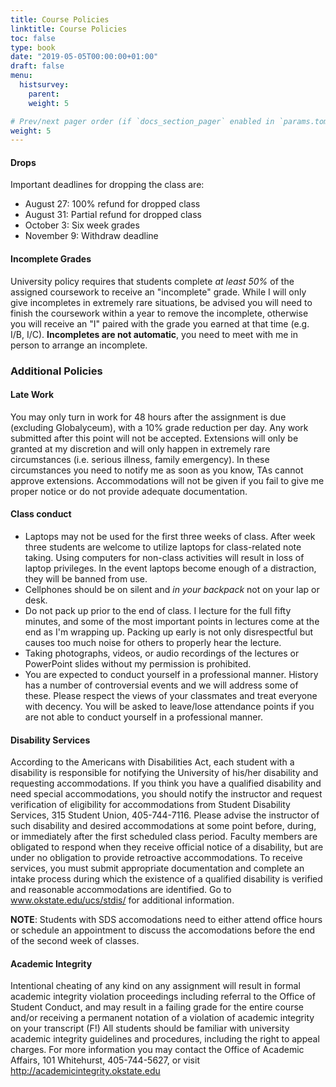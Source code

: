 ```yaml
---
title: Course Policies
linktitle: Course Policies
toc: false
type: book
date: "2019-05-05T00:00:00+01:00"
draft: false
menu:
  histsurvey:
    parent:
    weight: 5

# Prev/next pager order (if `docs_section_pager` enabled in `params.toml`)
weight: 5
---
```


#### Drops

Important deadlines for dropping the class are:

- August 27: 100% refund for dropped class
- August 31: Partial refund for dropped class
- October 3: Six week grades
- November 9: Withdraw deadline

#### Incomplete Grades

University policy requires that students complete *at least 50%* of the assigned coursework to receive an "incomplete" grade. While I will only give incompletes in extremely rare situations, be advised you will need to finish the coursework within a year to remove the incomplete, otherwise you will receive an "I" paired with the grade you earned at that time (e.g. I/B, I/C). **Incompletes are not automatic**, you need to meet with me in person to arrange an incomplete.

### Additional Policies

#### Late Work

You may only turn in work for 48 hours after the assignment is due (excluding Globalyceum), with a 10% grade reduction per day. Any work submitted after this point will not be accepted. Extensions will only be granted at my discretion and will only happen in extremely rare circumstances (i.e. serious illness, family emergency). In these circumstances you need to notify me as soon as you know, TAs cannot approve extensions. Accommodations will not be given if you fail to give me proper notice or do not provide adequate documentation.

#### Class conduct

- Laptops may not be used for the first three weeks of class. After week three students are welcome to utilize laptops for class-related note taking. Using computers for non-class activities will result in loss of laptop privileges. In the event laptops become enough of a distraction, they will be banned from use.
- Cellphones should be on silent and *in your backpack* not on your lap or desk.
- Do not pack up prior to the end of class. I lecture for the full fifty minutes, and some of the most important points in lectures come at the end as I'm wrapping up. Packing up early is not only disrespectful but causes too much noise for others to properly hear the lecture. 
- Taking photographs, videos, or audio recordings of the lectures or PowerPoint slides without my permission is prohibited.
- You are expected to conduct yourself in a professional manner. History has a number of controversial events and we will address some of these. Please respect the views of your classmates and treat everyone with decency. You will be asked to leave/lose attendance points if you are not able to conduct yourself in a professional manner.

#### Disability Services

According to the Americans with Disabilities Act, each student with a disability is responsible for notifying the University of his/her disability and requesting accommodations. If you think you have a qualified disability and need special accommodations, you should notify the instructor and request verification of eligibility for accommodations from Student Disability Services, 315 Student Union, 405-744-7116. Please advise the instructor of such disability and desired accommodations at some point before, during, or immediately after the first scheduled class period. Faculty members are obligated to respond when they receive official notice of a disability, but are under no obligation to provide retroactive accommodations. To receive services, you must submit appropriate documentation and complete an intake process during which the existence of a qualified disability is verified and reasonable accommodations are identified. Go to www.okstate.edu/ucs/stdis/ for additional information.

**NOTE**: Students with SDS accomodations need to either attend office hours or schedule an appointment to discuss the accomodations before the end of the second week of classes.

#### Academic Integrity

Intentional cheating of any kind on any assignment will result in formal academic integrity violation proceedings including referral to the Office of Student Conduct, and may result in a failing grade for the entire course and/or receiving a permanent notation of a violation of academic integrity on your transcript (F!) All students should be familiar with university academic integrity guidelines and procedures, including the right to appeal charges. For more information you may contact the Office of Academic Affairs, 101 Whitehurst, 405-744-5627, or visit http://academicintegrity.okstate.edu
